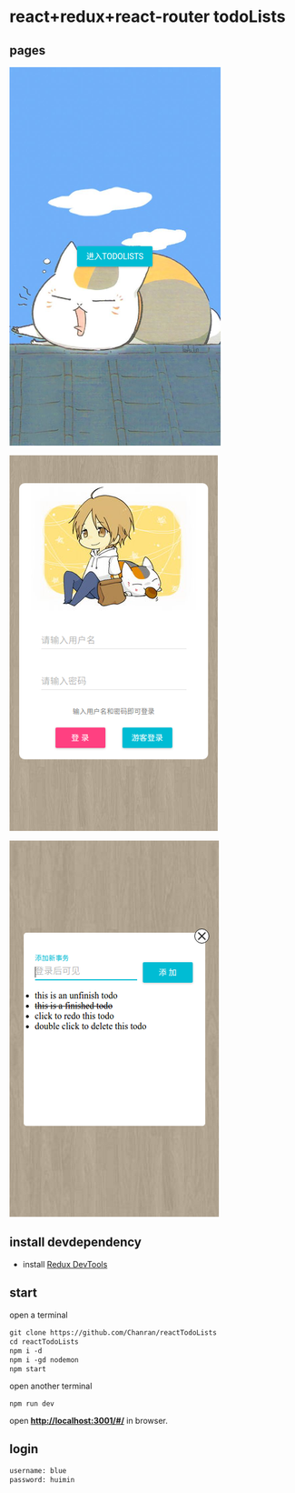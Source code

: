 # react+redux+react-router todoLists

## pages

![first page](./docs/first_page.png)

![login page](./docs/login_page.png)

![todolists](./docs/todo_lists.png)

## install devdependency

- install [Redux DevTools](https://chrome.google.com/webstore/detail/lmhkpmbekcpmknklioeibfkpmmfibljd?utm_source=chrome-app-launcher-info-dialog)

## start

open a terminal
```
git clone https://github.com/Chanran/reactTodoLists
cd reactTodoLists
npm i -d
npm i -gd nodemon
npm start
```

open another terminal
```
npm run dev
```

open **[http://localhost:3001/#/](http://localhost:3001/#/)** in browser.

## login

```
username: blue
password: huimin
```